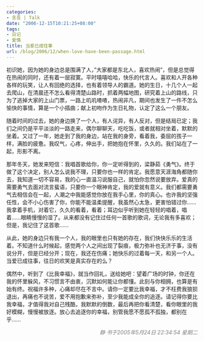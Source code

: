 ```yaml
---
categories:
- 言吾 | Talk
date: "2006-12-15T10:21:25+08:00"
tags:
- 日记
- 爱情
title: 当爱已成往事
url: /blog/2006/12/when-love-have-been-passage.html
---
```

初识她，因为她的身边总是围满了人，&#8221;大家都是东北人，喜欢热闹&#8221;，但是总觉得在热闹的同时，还有着一层寂寞。平时嘻嘻哈哈，快乐的代言人。喜欢和人开各种各样的玩笑，让人有回绝的选择，也有着领导人的霸道。她的生日，十几个人一起去爬山，在清晨还不怎么看得清楚山路时，抓着两幅地图，研究着上山的路线，只为了逃掉大家的上山门票，一路上叽叽喳喳，热闹非凡，期间也发生了一件不怎么愉快的事情，算是一个小插曲；献上初吻作为生日礼物，认定了这么一个朋友。

随着时间的过去，她的身边换了一个人，有人诧异，有人反对，但是结局已定；我们之间仍是平平淡淡的一路走来，偶尔聊聊天，吃吃饭，或者就相对坐着，默默的坐着。又过了一年，她走到了我的身边，站在我的身旁，看着我，委屈的孩子一样，满脸的疲惫。我叹气，心疼，伸出手，把她抱在怀里，久久的。我们站在了一起，形影不离。
<!--more-->

那年冬天，她发来短信：我唱首歌给你，你一定听得到的，梁静茹《勇气》。终于做了这个决定，别人怎么说我不理，只要你也一样的肯定。我愿意天涯海角都随你去，我知道一切不容易，我的心一直温习说服自己，就怕你忽然说要放弃。爱真的需要勇气去面对流言蜚语，只要你一个眼神肯定，我的爱就有意义。我们都需要勇气去相信会在一起，人潮之中我能感觉你放在我手心里，你的真心。也许我的坚强任性，会不小心伤害了你，你能不能温柔提醒，我虽然心太急，更害怕错过你&#8230;&#8230;我拿着手机，对着它，久久的看着，看着；耳边似乎听到她在轻轻的唱着，唱着&#8230;&#8230;眼睛慢慢的湿了。从来都没有记住过任何一首歌的歌词，无论我有多喜欢；但是，我记住了这首歌&#8230;&#8230;

从此，她的身边只有我一个人，我的眼里也只有她的存在，我们快快乐乐的生活着。不知道什么时候起，感觉两个人之间出现了裂痕，极力弥补也无济于事，没有说分开，但是已经分开；现在，我还在伤痛；她快乐的过着每一天，和另一个人。当爱已成往事，往日的欢笑是真实存在的么？

偶然中，听到了《比我幸福》，就当作回礼，送给她吧：望着广场的时钟，你还在我的怀里躲风，不习惯言不由衷，沉默如何能让你都懂。此刻与你相拥，也算是有始有终。祝福许多种，心痛却尽在不言中。请你一定要比我幸福，才不枉费我狼狈退出，再痛也不说苦，爱不用抱歉来弥补，至少我能成全你的追逐。请记得你要比我幸福，才值得我对自己残酷，我默默的倒数，最后再把你看清楚，看你眼里的我好模糊，慢慢被放逐。放心去追逐你的幸福，别管我愿不愿孤不孤独，都别在乎&#8230;&#8230;

<span style="color: gray; float: right;">*静 书于2005年5月24日 22:34:54 星期二*</span>